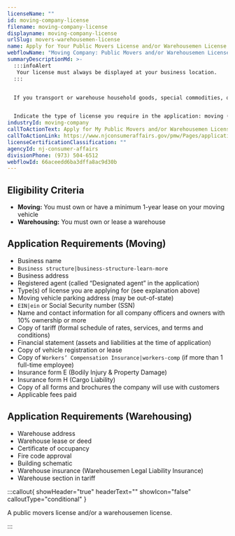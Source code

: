 ```yaml
---
licenseName: ""
id: moving-company-license
filename: moving-company-license
displayname: moving-company-license
urlSlug: movers-warehousemen-license
name: Apply for Your Public Movers License and/or Warehousemen License
webflowName: "Moving Company: Public Movers and/or Warehousemen License"
summaryDescriptionMd: >-
  :::infoAlert 
   Your license must always be displayed at your business location.
  :::


  If you transport or warehouse household goods, special commodities, or commercial goods for compensation within New Jersey, you need a public movers license and/or a warehousemen license.


  Indicate the type of license you require in the application: moving (PM), moving and warehousing (PC), or warehousing only (PW). *A self-storage or delivery company does not require a state license*.
industryId: moving-company
callToActionText: Apply for My Public Movers and/or Warehousemen License
callToActionLink: https://www.njconsumeraffairs.gov/pmw/Pages/applications.aspx
licenseCertificationClassification: ""
agencyId: nj-consumer-affairs
divisionPhone: (973) 504-6512
webflowId: 66aceedd6ba3dffa8ac9d30b
---
```

## Eligibility Criteria

* **Moving:** You must own or have a minimum 1-year lease on your moving vehicle
* **Warehousing:** You must own or lease a warehouse

## Application Requirements (Moving)

* Business name
*  `Business structure|business-structure-learn-more` 
* Business address
* Registered agent (called “Designated agent” in the application)
* Type(s) of license you are applying for (see explanation above)
* Moving vehicle parking address (may be out-of-state)
*  `EIN|ein` or Social Security number (SSN)
* Name and contact information for all company officers and owners with 10% ownership or more
* Copy of tariff (formal schedule of rates, services, and terms and conditions)
* Financial statement (assets and liabilities at the time of application)
* Copy of vehicle registration or lease
* Copy of `Workers’ Compensation Insurance|workers-comp` (if more than 1 full-time employee)
* Insurance form E (Bodily Injury & Property Damage)
* Insurance form H (Cargo Liability)
* Copy of all forms and brochures the company will use with customers
* Applicable fees paid

## Application Requirements (Warehousing)

* Warehouse address
* Warehouse lease or deed
* Certificate of occupancy
* Fire code approval
* Building schematic
* Warehouse insurance (Warehousemen Legal Liability Insurance)
* Warehouse section in tariff

:::callout{ showHeader="true" headerText="" showIcon="false" calloutType="conditional" }

A public movers license and/or a warehousemen license.

:::